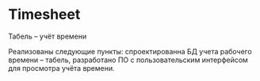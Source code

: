 # Timesheet
Табель – учёт времени

Реализованы следующие пункты:
спроектированна БД учета рабочего времени – табель,
разработано ПО с пользовательским интерфейсом для
просмотра учёта времени.
